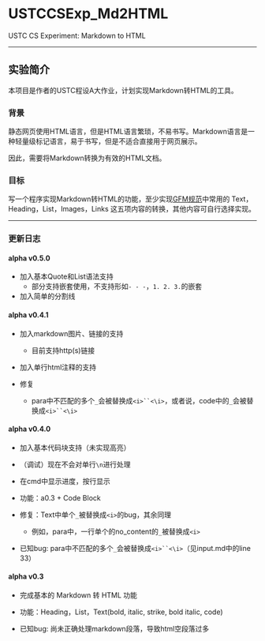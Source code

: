 # USTCCSExp_Md2HTML

USTC CS Experiment: Markdown to HTML

---

## 实验简介

本项目是作者的USTC程设A大作业，计划实现Markdown转HTML的工具。

### 背景

静态网页使用HTML语言，但是HTML语言繁琐，不易书写。Markdown语言是一种轻量级标记语言，易于书写，但是不适合直接用于网页展示。

因此，需要将Markdown转换为有效的HTML文档。

### 目标

写一个程序实现Markdown转HTML的功能，至少实现[GFM规范](https://docs.github.com/en/get-started/writing-on-github/getting-started-with-writing-and-formatting-on-github/basic-writing-and-formatting-syntax)中常用的 Text，Heading，List，Images，Links 这五项内容的转换，其他内容可自行选择实现。

---

### 更新日志

#### alpha v0.5.0

- 加入基本Quote和List语法支持
  - 部分支持嵌套使用，不支持形如`- - -`，`1. 2. 3.`的嵌套
- 加入简单的分割线

#### alpha v0.4.1

- 加入markdown图片、链接的支持
  - 目前支持http(s)链接
- 加入单行html注释的支持

- 修复
    - para中不匹配的多个`_`会被替换成`<i>``<\i>`，或者说，code中的`_`会被替换成`<i>``<\i>`

#### alpha v0.4.0

- 加入基本代码块支持（未实现高亮）
- （调试）现在不会对单行`\n`进行处理
- 在cmd中显示进度，按行显示

- 功能：a0.3 + Code Block
- 修复：Text中单个`_`被替换成`<i>`的bug，其余同理
  - 例如，para中，一行单个的no_content的`_`被替换成`<i>`

- 已知bug: para中不匹配的多个`_`会被替换成`<i>``<\i>`（见input.md中的line 33）

#### alpha v0.3

- 完成基本的 Markdown 转 HTML 功能
- 功能：Heading，List，Text(bold, italic, strike, bold italic, code)

- 已知bug: 尚未正确处理markdown段落，导致html空段落过多



